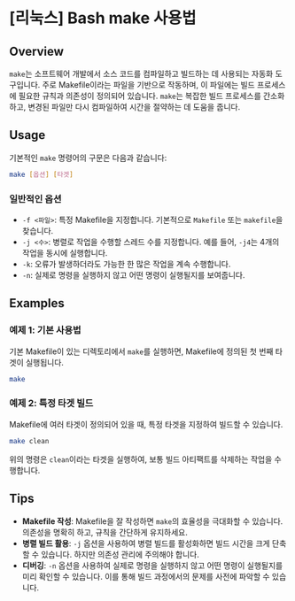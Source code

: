# [리눅스] Bash make 사용법

## Overview
`make`는 소프트웨어 개발에서 소스 코드를 컴파일하고 빌드하는 데 사용되는 자동화 도구입니다. 주로 Makefile이라는 파일을 기반으로 작동하며, 이 파일에는 빌드 프로세스에 필요한 규칙과 의존성이 정의되어 있습니다. `make`는 복잡한 빌드 프로세스를 간소화하고, 변경된 파일만 다시 컴파일하여 시간을 절약하는 데 도움을 줍니다.

## Usage
기본적인 `make` 명령어의 구문은 다음과 같습니다:

```bash
make [옵션] [타겟]
```

### 일반적인 옵션
- `-f <파일>`: 특정 Makefile을 지정합니다. 기본적으로 `Makefile` 또는 `makefile`을 찾습니다.
- `-j <수>`: 병렬로 작업을 수행할 스레드 수를 지정합니다. 예를 들어, `-j4`는 4개의 작업을 동시에 실행합니다.
- `-k`: 오류가 발생하더라도 가능한 한 많은 작업을 계속 수행합니다.
- `-n`: 실제로 명령을 실행하지 않고 어떤 명령이 실행될지를 보여줍니다.

## Examples
### 예제 1: 기본 사용법
기본 Makefile이 있는 디렉토리에서 `make`를 실행하면, Makefile에 정의된 첫 번째 타겟이 실행됩니다.

```bash
make
```

### 예제 2: 특정 타겟 빌드
Makefile에 여러 타겟이 정의되어 있을 때, 특정 타겟을 지정하여 빌드할 수 있습니다.

```bash
make clean
```

위의 명령은 `clean`이라는 타겟을 실행하여, 보통 빌드 아티팩트를 삭제하는 작업을 수행합니다.

## Tips
- **Makefile 작성**: Makefile을 잘 작성하면 `make`의 효율성을 극대화할 수 있습니다. 의존성을 명확히 하고, 규칙을 간단하게 유지하세요.
- **병렬 빌드 활용**: `-j` 옵션을 사용하여 병렬 빌드를 활성화하면 빌드 시간을 크게 단축할 수 있습니다. 하지만 의존성 관리에 주의해야 합니다.
- **디버깅**: `-n` 옵션을 사용하여 실제로 명령을 실행하지 않고 어떤 명령이 실행될지를 미리 확인할 수 있습니다. 이를 통해 빌드 과정에서의 문제를 사전에 파악할 수 있습니다.